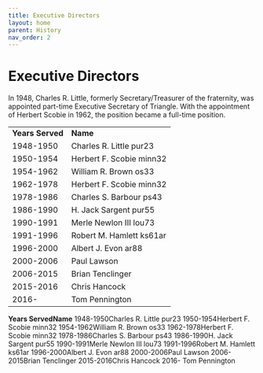 ```yaml
---
title: Executive Directors
layout: home
parent: History
nav_order: 2
---
```

# Executive Directors
In 1948, Charles R. Little, formerly Secretary/Treasurer of the fraternity,
was appointed part-time Executive Secretary of Triangle.  With the
appointment of Herbert Scobie in 1962, the position became a full-time
position.

<table cellspacing=10>
<tr><td><b>Years Served</b><td><b>Name</b></td></tr>
<tr><td>1948-1950</td><td>Charles R. Little pur23</td></tr>
<tr><td>1950-1954</td><td>Herbert F. Scobie minn32</td></tr>
<tr><td>1954-1962</td><td>William R. Brown os33</td></tr>
<tr><td>1962-1978</td><td>Herbert F. Scobie minn32</td></tr>
<tr><td>1978-1986</td><td>Charles S. Barbour ps43</td></tr>
<tr><td>1986-1990</td><td>H. Jack Sargent pur55</td></tr>
<tr><td>1990-1991</td><td>Merle Newlon III lou73</td></tr>
<tr><td>1991-1996</td><td>Robert M. Hamlett ks61ar</td></tr>
<tr><td>1996-2000</td><td>Albert J. Evon ar88</td></tr>
<tr><td>2000-2006</td><td>Paul Lawson</td></tr>
<tr><td>2006-2015</td><td>Brian Tenclinger</td></tr>
<tr><td>2015-2016</td><td>Chris Hancock</td></tr>
<tr><td>2016-    </td><td>Tom Pennington</td></tr>
</table>
</body></html>
<tr><td><b>Years Served</b><td><b>Name</b></td></tr>
<tr><td>1948-1950</td><td>Charles R. Little pur23</td></tr>
<tr><td>1950-1954</td><td>Herbert F. Scobie minn32</td></tr>
<tr><td>1954-1962</td><td>William R. Brown os33</td></tr>
<tr><td>1962-1978</td><td>Herbert F. Scobie minn32</td></tr>
<tr><td>1978-1986</td><td>Charles S. Barbour ps43</td></tr>
<tr><td>1986-1990</td><td>H. Jack Sargent pur55</td></tr>
<tr><td>1990-1991</td><td>Merle Newlon III lou73</td></tr>
<tr><td>1991-1996</td><td>Robert M. Hamlett ks61ar</td></tr>
<tr><td>1996-2000</td><td>Albert J. Evon ar88</td></tr>
<tr><td>2000-2006</td><td>Paul Lawson</td></tr>
<tr><td>2006-2015</td><td>Brian Tenclinger</td></tr>
<tr><td>2015-2016</td><td>Chris Hancock</td></tr>
<tr><td>2016-    </td><td>Tom Pennington</td></tr>
</table>
